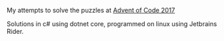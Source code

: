 My attempts to solve the puzzles at [Advent of Code 2017](http://adventofcode.com/2017/)

Solutions in c# using dotnet core, programmed on linux using Jetbrains Rider.
